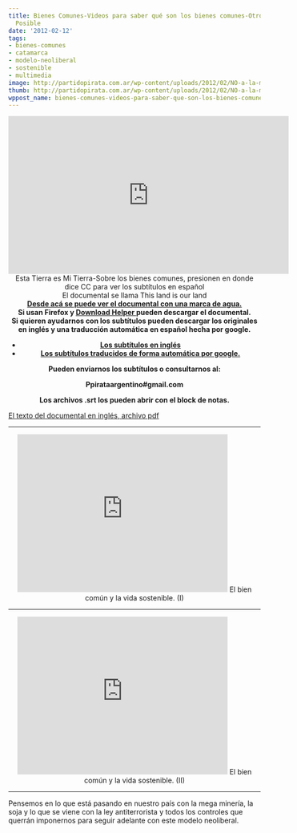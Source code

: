 ```yaml
---
title: Bienes Comunes-Videos para saber qué son los bienes comunes-Otro Modelo Es
  Posible
date: '2012-02-12'
tags:
- bienes-comunes
- catamarca
- modelo-neoliberal
- sostenible
- multimedia
image: http://partidopirata.com.ar/wp-content/uploads/2012/02/NO-a-la-megamineria-bandera.jpg
thumb: http://partidopirata.com.ar/wp-content/uploads/2012/02/NO-a-la-megamineria-bandera-150x150.jpg
wppost_name: bienes-comunes-videos-para-saber-que-son-los-bienes-comunes-otro-modelo-es-posible
---
```


<center>
<iframe src="http://www.youtube.com/embed/O4RWRXnoBn4" frameborder="0" width="560" height="315"></iframe>
Esta Tierra es Mi Tierra-Sobre los bienes comunes, presionen en donde dice CC para ver los subtítulos en español</center><center>El documental se llama This land is our land</center><center></center><center><center><strong>
<a href="http://www.mediaed.org/cgi-bin/commerce.cgi?preadd=action&amp;key=146&amp;template=PDGCommTemplates/HTN/Item_Preview.html" target="_blank">Desde acá se puede ver el documental con una marca de agua.</a></strong></center></center><center><strong>Si usan Firefox y <a href="https://addons.mozilla.org/es-es/firefox/addon/video-downloadhelper/" target="_blank">Download Helper </a>pueden descargar el documental.</strong></center><center></center><center><strong>Si quieren ayudarnos con los subtítulos pueden descargar los originales en inglés y una traducción automática en español hecha por google.</strong>
<ul>
	<li><strong><a href="http://www.4shared.com/office/UPeG7Oo-/thislands3.html" target="_blank">Los subtítulos en inglés</a></strong></li>
	<li><strong><a href="http://www.4shared.com/office/j7svB8l2/thislands3sp.html" target="_blank">Los subtítulos traducidos de forma automática por google.</a></strong></li>
</ul>
<strong>Pueden enviarnos los subtítulos o consultarnos al:

Ppirataargentino#gmail.com</strong> <strong>

Los archivos .srt los pueden abrir con el block de notas.</strong></center><center></center><center></center><a href="http://www.mediaed.org/assets/products/146/transcript_146.pdf" target="_blank">El texto del documental en inglés, archivo pdf</a>

<hr />
<p style="text-align: center;"><iframe src="http://www.youtube.com/embed/P_ENoTAfIoE" frameborder="0" width="420" height="315"></iframe>
El bien común y la vida sostenible. (I)</p>


<hr />
<p style="text-align: center;"><iframe src="http://www.youtube.com/embed/PCjILboummk" frameborder="0" width="420" height="315"></iframe>
El bien común y la vida sostenible. (II)</p>


<hr />

Pensemos en lo que está pasando en nuestro país con la mega minería, la soja y lo que se viene con la ley antiterrorista y todos los controles que querrán imponernos para seguir adelante con este modelo neoliberal.
